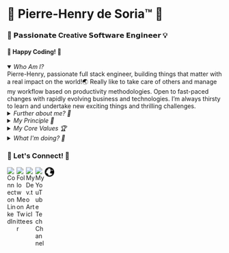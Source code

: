 # 👑 Pierre-Henry de Soria™ 🤖


### 🎡 𝗣𝗮𝘀𝘀𝗶𝗼𝗻𝗮𝘁𝗲 Creative 𝗦𝗼𝗳𝘁𝘄𝗮𝗿𝗲 𝗘𝗻𝗴𝗶𝗻𝗲𝗲𝗿 💡


#### 🏁 Happy Coding! 🤗

<details open><summary><em>Who Am I?</em></summary>
  Pierre-Henry, passionate full stack engineer, building things that matter with a real impact on the world!🌏 Really like to take care of others and manage my workflow based on productivity methodologies. Open to fast-paced changes with rapidly evolving business and technologies. I’m always thirsty to learn and undertake new exciting things and thrilling challenges. 

</details>

<details><summary><em>Further about me? 🤔</em></summary>
  <p>👉 <strong><a href="https://pierrehenry.be">PierreHenry.BE</a></strong> 🏁</p>
  <p>
    <img alt="Pierre-Henry Soria" src="https://avatars0.githubusercontent.com/u/1325411?s=200" />
  </p>
  
  ![Pierre-Henry GitHub Stats](https://github-readme-stats.vercel.app/api?username=pH-7&include_all_commits=true)
</details>

<details><summary><em>My Principle 🎂</em></summary>
  <em>🧠 Never Stop Learning! 🏁</em>
</details>

<details><summary><em>My Core Values 🏆</em></summary>

  ✅ **Enthusiastic and highly passionate** full-stack developer.

  ✅ **Experience building complex and scalable applications**, online communities, SaaS and modern CMS from scratch.

  ✅ **Strong knowledge in design patterns** (GRASP, Factory, Strategy, Observer, DI, MVC, ADR, ...).

  ✅ **Clean Code, DRY and SOLID principles** are a second nature to me.

  ✅ **Give lots of focus, perseverance, and knowledge** to accomplish as best I can a new project from scratch.

  ✅ **Passion for writing secure, testable and scalable applications**, following the best coding practices.
  
  ✅ **Growth mindset**, I always tend to see mistakes as "learning experiences & continuous improvements" for myself, and those around me.

  ✅ **Love sharing** knowledge ➕ helping others.

  ✅ **Learning is my core value**. Developing new skills on a daily basis is essential to me.

  ✅ **Working with Agile** methodologies such as Scrum and Kanban.

</details>

<details><summary><em>What I'm doing? 💪</em></summary>

  ✔️ Coding <a href="https://pierrehenry.be/realtime-github-activity.html" target="_blank" rel="noopener">exciting projects</a> 🥳

  ✔️ Writing interesting posts at <a href="https://pierrewriter.com">PierreWriter</a> 📝

  ✔️ Drinking coffes/teas ☕️ and eating vegan healthy food 🥕

  ✔️ Listening to Audible and Podcasts 🎧 when walking 🐾

  ✔️ Keeping myself up-to-date with the latest programming methodologies and concepts (thanks to amazing video courses I regularly purchase 🤗).

</details>


 ### 🚀 Let's Connect! 🤗

[<img align="left" alt="Connect on LinkedIn" width="22px" src="https://cdn.jsdelivr.net/npm/simple-icons@v6/icons/linkedin.svg" />][linkedin-url]
[<img align="left" alt="Follow Me on Twitter" width="22px" src="https://cdn.jsdelivr.net/npm/simple-icons@v6/icons/twitter.svg" />][twitter-url]
[<img align="left" alt="My Dev.to Articles" width="22px" src="https://cdn.jsdelivr.net/npm/simple-icons@v6/icons/devdotto.svg" />][dev-url]
[<img align="left" alt="My YouTube Tech Channel" width="22px" src="https://cdn.jsdelivr.net/npm/simple-icons@v6/icons/youtube.svg" />][youtube-url]
[<img align="left" alt="PierreHenry's" width="22px" src="https://raw.githubusercontent.com/iconic/open-iconic/master/svg/globe.svg" />][author-url]
 
 <!-- GitHub's Markdown reference links -->
[linkedin-url]:https://www.linkedin.com/in/ph7enry/
[twitter-url]: https://twitter.com/phenrysay
[dev-url]: https://dev.to/pierre/
[youtube-url]: https://www.youtube.com/channel/UCGqLuT0upPiocwYSnnmqt2g/videos
[author-url]: https://pierrehenry.be

